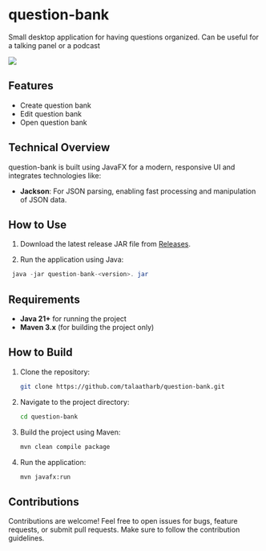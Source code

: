 # question-bank
Small desktop application for having questions organized. Can be useful for a talking panel or a podcast

<img src="./img/ScreenShot01.PNG.PNG">

## Features

- Create question bank
- Edit question bank
- Open question bank

## Technical Overview

question-bank is built using JavaFX for a modern, responsive UI and integrates technologies like:

- **Jackson**: For JSON parsing, enabling fast processing and manipulation of JSON data.
 
## How to Use

1. Download the latest release JAR file from [Releases](https://github.com/talaatharb/question-bank/releases).
 
2. Run the application using Java:

```java
 java -jar question-bank-<version>. jar
```


## Requirements

- **Java 21+** for running the project
- **Maven 3.x** (for building the project only)
  
## How to Build

1. Clone the repository:
   ```bash
   git clone https://github.com/talaatharb/question-bank.git
   ```
2. Navigate to the project directory:
   ```bash
   cd question-bank
   ```
3. Build the project using Maven:
   ```bash
   mvn clean compile package
   ```
4. Run the application:
   ```bash
   mvn javafx:run
   ```

## Contributions
Contributions are welcome! Feel free to open issues for bugs, feature requests, or submit pull requests. Make sure to follow the contribution guidelines.
